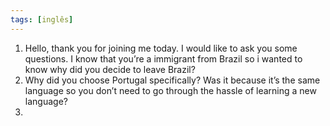 ```yaml
---
tags: [inglês]
---
```


1. Hello, thank you for joining me today. I would like to ask you some questions. I know that you’re a immigrant from Brazil so i wanted to know why did you decide to leave Brazil?
2. Why did you choose Portugal specifically? Was it because it’s the same language so you don’t need to go through the hassle of learning a new language?
3.